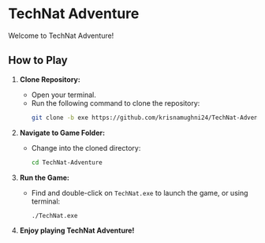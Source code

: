 # TechNat Adventure

Welcome to TechNat Adventure!

## How to Play

1. **Clone Repository:**
   - Open your terminal.
   - Run the following command to clone the repository:
     ```bash
     git clone -b exe https://github.com/krisnamughni24/TechNat-Adventure.git
     ```

2. **Navigate to Game Folder:**
   - Change into the cloned directory:
     ```bash
     cd TechNat-Adventure
     ```

3. **Run the Game:**
   - Find and double-click on `TechNat.exe` to launch the game, or using terminal:
     ```bash
     ./TechNat.exe
     ```

4. **Enjoy playing TechNat Adventure!**
